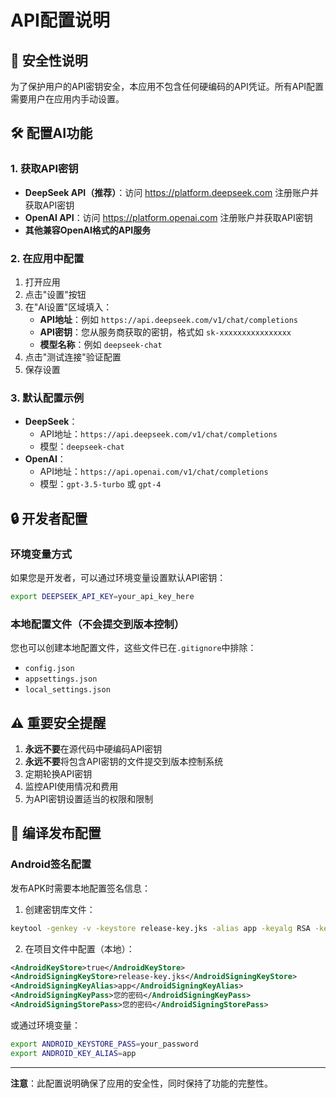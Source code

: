 # API配置说明

## 🔐 安全性说明

为了保护用户的API密钥安全，本应用不包含任何硬编码的API凭证。所有API配置需要用户在应用内手动设置。

## 🛠️ 配置AI功能

### 1. 获取API密钥
- **DeepSeek API（推荐）**：访问 https://platform.deepseek.com 注册账户并获取API密钥
- **OpenAI API**：访问 https://platform.openai.com 注册账户并获取API密钥
- **其他兼容OpenAI格式的API服务**

### 2. 在应用中配置
1. 打开应用
2. 点击"设置"按钮
3. 在"AI设置"区域填入：
   - **API地址**：例如 `https://api.deepseek.com/v1/chat/completions`
   - **API密钥**：您从服务商获取的密钥，格式如 `sk-xxxxxxxxxxxxxxxx`
   - **模型名称**：例如 `deepseek-chat`
4. 点击"测试连接"验证配置
5. 保存设置

### 3. 默认配置示例
- **DeepSeek**：
  - API地址：`https://api.deepseek.com/v1/chat/completions`
  - 模型：`deepseek-chat`
- **OpenAI**：
  - API地址：`https://api.openai.com/v1/chat/completions`
  - 模型：`gpt-3.5-turbo` 或 `gpt-4`

## 🔒 开发者配置

### 环境变量方式
如果您是开发者，可以通过环境变量设置默认API密钥：
```bash
export DEEPSEEK_API_KEY=your_api_key_here
```

### 本地配置文件（不会提交到版本控制）
您也可以创建本地配置文件，这些文件已在`.gitignore`中排除：
- `config.json`
- `appsettings.json`
- `local_settings.json`

## ⚠️ 重要安全提醒

1. **永远不要**在源代码中硬编码API密钥
2. **永远不要**将包含API密钥的文件提交到版本控制系统
3. 定期轮换API密钥
4. 监控API使用情况和费用
5. 为API密钥设置适当的权限和限制

## 📱 编译发布配置

### Android签名配置
发布APK时需要本地配置签名信息：

1. 创建密钥库文件：
```bash
keytool -genkey -v -keystore release-key.jks -alias app -keyalg RSA -keysize 2048 -validity 10000
```

2. 在项目文件中配置（本地）：
```xml
<AndroidKeyStore>true</AndroidKeyStore>
<AndroidSigningKeyStore>release-key.jks</AndroidSigningKeyStore>
<AndroidSigningKeyAlias>app</AndroidSigningKeyAlias>
<AndroidSigningKeyPass>您的密码</AndroidSigningKeyPass>
<AndroidSigningStorePass>您的密码</AndroidSigningStorePass>
```

或通过环境变量：
```bash
export ANDROID_KEYSTORE_PASS=your_password
export ANDROID_KEY_ALIAS=app
```

---

**注意**：此配置说明确保了应用的安全性，同时保持了功能的完整性。